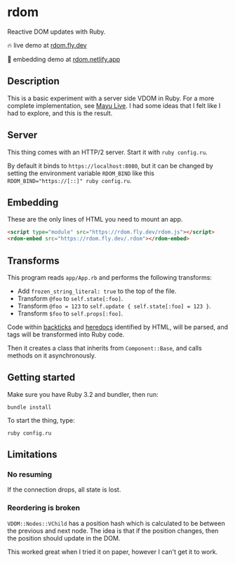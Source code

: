 # rdom

Reactive DOM updates with Ruby.

🔥 live demo at [rdom.fly.dev](https://rdom.fly.dev/)

🚀 embedding demo at [rdom.netlify.app](https://rdom.netlify.app/)

## Description

This is a basic experiment with a server side VDOM in Ruby.
For a more complete implementation, see
[Mayu Live](https://github.com/mayu-live/framework).
I had some ideas that I felt like I had to explore,
and this is the result.

## Server

This thing comes with an HTTP/2 server.
Start it with `ruby config.ru`.

By default it binds to `https://localhost:8080`,
but it can be changed by setting the environment variable
`RDOM_BIND` like this `RDOM_BIND="https://[::]" ruby config.ru`.

## Embedding

These are the only lines of HTML you need to mount an app.

```html
<script type="module" src="https://rdom.fly.dev/rdom.js"></script>
<rdom-embed src="https://rdom.fly.dev/.rdom"></rdom-embed>
```

## Transforms

This program reads `app/App.rb` and performs the following transforms:

* Add `frozen_string_literal: true` to the top of the file.
* Transform `@foo` to `self.state[:foo]`.
* Transform `@foo = 123` to `self.update { self.state[:foo] = 123 }`.
* Transform `$foo` to `self.props[:foo]`.

Code within [backticks](https://ruby-doc.org/3.2.0/Kernel.html#method-i-60)
and [heredocs](https://ruby-doc.org/3.2.0/syntax/literals_rdoc.html#label-Here+Document+Literals)
identified by HTML, will be parsed, and tags will be transformed into Ruby code.

Then it creates a class that inherits from `Component::Base`,
and calls methods on it asynchronously.

## Getting started

Make sure you have Ruby 3.2 and bundler, then run:

    bundle install

To start the thing, type:

    ruby config.ru

## Limitations

### No resuming

If the connection drops, all state is lost.

### Reordering is broken

`VDOM::Nodes::VChild` has a position hash which is calculated to be
between the previous and next node. The idea is that if the position
changes, then the position should update in the DOM.

This worked great when I tried it on paper, however I can't get it to work.
